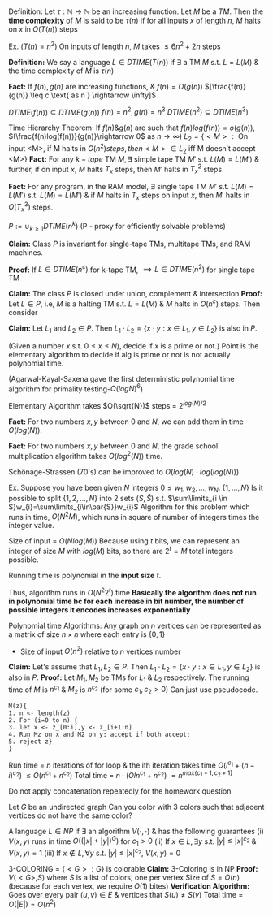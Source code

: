 Definition: Let $\tau: \mathbb{N} \rightarrow \mathbb{N}$ be an increasing function.
Let $M$ be a $TM$. Then the **time complexity** of $M$ is said to be $\tau(n)$ if for all inputs $x$ of length $n$, $M$ halts on $x$ in $O(T(n))$ steps

Ex.
$(T(n)=n^2)$
On inputs of length $n$, $M$ takes $\leq 6n^{2}+2n$ steps

**Definition:** We say a language $L \in DTIME(T(n))$ if $\exists$ a TM $M$ s.t. $L=L(M)$ & the time complexity of $M$ is $\tau(n)$

**Fact:** If $f(n), g(n)$ are increasing functions, & $f(n)=O(g(n))$ $[\frac{f(n)}{g(n)} \leq c \text{ as n } \rightarrow \infty]$

$DTIME(f(n)) \subseteq DTIME(g(n))$
$f(n)=n^{2}, g(n)=n^{3}$
$DTIME(n^{2})\subseteq DTIME(n^3)$

Time Hierarchy Theorem: If $f(n)\& g(n)$ are such that $f(n)log(f(n))=o(g(n))$, $(\frac{f(n)log(f(n))}{g(n)}\rightarrow 0$ as $n \rightarrow \infty)$
$L_{2}=\{<M>:\text{ On input <M>, if M halts in } O(n^{2}) steps, then <M> \in L_{2} \text{ iff M doesn't accept <M>}\}$
**Fact:** For any $k-tape$ TM $M, \exists$ simple tape TM $M'$ s.t. $L(M) = L(M')$ & further, if on input $x$, $M$ halts $T_x$ steps, then $M'$ halts in $T_{x}^{2}$ steps.

**Fact:** For any program, in the RAM model, $\exists$ single tape TM $M'$ s.t. $L(M)=L(M')$ s.t. $L(M) = L(M')$ & if $M$ halts in $T_{x}$ steps on input $x$, then $M'$ halts in $O(T_{x}^{3})$ steps.

$P:=\cup_{k \geq 1}DTIME(n^k)$
(P - proxy for efficiently solvable problems)

**Claim:** Class $P$ is invariant for single-tape TMs, multitape TMs, and RAM machines.

**Proof:** If $L \in DTIME (n^{c})$ for k-tape TM,
	$\implies L \in DTIME(n^{2})$ for single tape TM

**Claim:** The class $P$ is closed under union, complement & intersection
**Proof:** Let $L \in P$, i.e, $M$ is a halting TM s.t. $L=L(M)$ & $M$ halts in $O(n^{c})$ steps.
Then consider

**Claim:** Let $L_{1}$ and $L_{2} \in P$. Then $L_{1}\cdot L_{2}=\{x\cdot y:x \in L_{1},y \in L_{2}\}$ is also in $P$.

(Given a number $x$ s.t. $0 \leq x \leq N$), decide if $x$ is a prime or not.)
Point is the elementary algorithm to decide if alg is prime or not is not actually polynomial time.

(Agarwal-Kayal-Saxena gave the first deterministic polynomial time algorithm for primality testing-$O(logN)^{6}$)

Elementary Algorithm takes $O(\sqrt{N})$ steps = $2^{log(N)/2}$

**Fact:** For two numbers $x,y$ between $0$ and $N$, we can add them in time $O(log(N))$.

**Fact:** For two numbers $x,y$ between $0$ and $N$, the grade school multiplication algorithm takes $O(log^{2}(N))$ time.

Schönage-Strassen (70's) can be improved to $O(log(N)\cdot log(log(N)))$

Ex.
Suppose you have been given $N$ integers $0 \leq w_{1},w_{2},...,w_{N}$. $\{1,...,N\}$
Is it possible to split $\{1,2,...,N\}$ into $2$ sets $(S,\bar{S})$ s.t.
$\sum\limits_{i \in S}w_{i}=\sum\limits_{i\in\bar{S}}w_{i}$
Algorithm for this problem which runs in time, $O(N^{2}M)$, which runs in square of number of integers times the integer value.

Size of input = $O(Nlog(M))$
Because using $t$ bits, we can represent an integer of size $M$ with $log(M)$ bits, so there are $2^{t}=M$ total integers possible.

Running time is polynomial in the **input size** $t$.

Thus, algorithm runs in $O(N^{2}2^{t})$ time
**Basically the algorithm does not run in polynomial time bc for each increase in bit number, the number of possible integers it encodes increases exponentially**

Polynomial time Algorithms:
Any graph on $n$ vertices can be represented as a matrix of size $n\times n$
where each entry is $\{0,1\}$
- Size of input $\Theta(n^2)$ relative to $n$ vertices number

**Claim:** Let's assume that $L_{1},L_{2}\in P$. Then $L_{1}\cdot L_{2}=\{x \cdot y: x \in L_{1},y \in L_{2}\}$ is also in $P$.
**Proof:** Let $M_{1},M_{2}$ be TMs for $L_{1}$ & $L_{2}$ respectively. The running time of $M$ is $n^{c_{1}}$ & $M_2$ is $n^{c_{2}}$ (for some $c_{1},c_{2} > 0$)
Can just use pseudocode.
```pseudocode
M(z){
1. n <- length(z)
2. For (i=0 to n) {
3. let x <- z_[0:i],y <- z_[i+1:n]
4. Run Mz on x and M2 on y; accept if both accept;
5. reject z}
}
```
Run time = $n$ iterations of for loop & the ith iteration takes time $O(i^{c_{1}}+(n-i)^{c_{2}})$
$\leq O(n^{c_{1}}+n^{c_{2}})$
Total time = $n\cdot(Oln^{c_{1}}+n^{c_{2}})$
$=n^{max\{c_{1}+1,c_{2}+1\}}$

Do not apply concatenation repeatedly for the homework question

Let $G$ be an undirected graph
Can you color with 3 colors such that adjacent vertices do not have the same color?

A language $L \in NP$ if $\exists$ an algorithm $V(\cdot, \cdot)$ & has the following guarantees
(i) $V(x,y)$ runs in time $O((|x|+|y|)^{G})$ for $c_{1}>0$
(ii) If $x \in L, \exists y$ s.t. $|y| \leq |x|^{c_{2}}$ & $V(x,y)=1$
(iii) If $x \notin L, \forall y$ s.t. $|y| \leq |x|^{c_{2}}$, $V(x,y)=0$

3-COLORING = $\{<G>:G\}$ is colorable
**Claim:** 3-Coloring is in NP
**Proof:** $V(<G>,S)$ where $S$ is a list of colors; one per vertex
Size of $S=O(n)$ (because for each vertex, we require $O(1)$ bites)
	**Verification Algorithm:** Goes over every pair $(u,v) \in E$ & vertices that $S(u) \neq S(v)$
	Total time = $O(|E|)=O(n^{2})$

